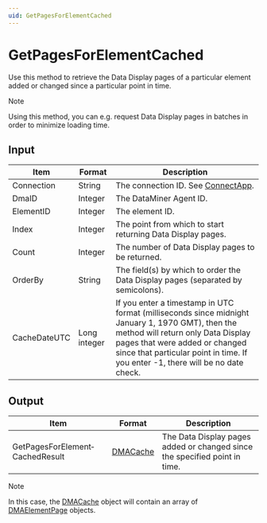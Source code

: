 ```yaml
---
uid: GetPagesForElementCached
---
```


# GetPagesForElementCached

Use this method to retrieve the Data Display pages of a particular element added or changed since a particular point in time.

> [!NOTE]
> Using this method, you can e.g. request Data Display pages in batches in order to minimize loading time.

## Input

| Item | Format | Description |
|--|--|--|
| Connection | String | The connection ID. See [ConnectApp](xref:ConnectApp). |
| DmaID | Integer | The DataMiner Agent ID. |
| ElementID | Integer | The element ID. |
| Index | Integer | The point from which to start returning Data Display pages. |
| Count | Integer | The number of Data Display pages to be returned. |
| OrderBy | String | The field(s) by which to order the Data Display pages (separated by semicolons). |
| CacheDateUTC | Long integer | If you enter a timestamp in UTC format (milliseconds since midnight January 1, 1970 GMT), then the method will return only Data Display pages that were added or changed since that particular point in time. If you enter -1, there will be no date check. |

## Output

| Item | Format | Description |
|--|--|--|
| GetPagesForElement­CachedResult | [DMACache](xref:DMACache) | The Data Display pages added or changed since the specified point in time. |

> [!NOTE]
> In this case, the [DMACache](xref:DMACache) object will contain an array of [DMAElementPage](xref:DMAElementPage) objects.

